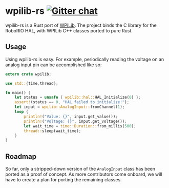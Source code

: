 # wpilib-rs  [![Gitter chat](https://badges.gitter.im/gitterHQ/gitter.png)](https://gitter.im/wpilib-rs)
wpilib-rs is a Rust port of [WPILib](https://github.com/wpilibsuite/allwpilib). The project binds the C library for the RoboRIO HAL, with WPILib C++ classes ported to pure Rust.

## Usage
Using wpilib-rs is easy. For example, periodically reading the voltage on an analog input pin can be accomplished like so:
```rust
extern crate wpilib;

use std::{time,thread};

fn main() {
    let status = unsafe { wpilib::hal::HAL_Initialize(0) };
    assert!(status == 0, "HAL failed to initialize!");
    let input = wpilib::AnalogInput::fromChannel(1);
    loop {
        println!("Value: {}", input.get_value());
        println!("Voltage: {}", input.get_voltage());
        let wait_time = time::Duration::from_millis(500);
        thread::sleep(wait_time);
    }
}
```

## Roadmap
So far, only a stripped-down version of the `AnalogInput` class has been ported as a proof of concept. As more contributors come onboard, we will have to create a plan for porting the remaining classes.
